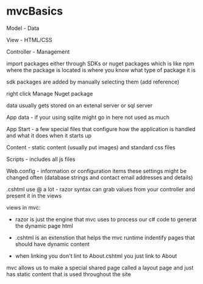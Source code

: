 # mvcBasics

Model - Data

View - HTML/CSS

Controller - Management

import packages either through SDKs or nuget packages which is like npm
where the package is located is where you know what type of package it is

sdk packages are added by manually selecting them (add reference)

right click Manage Nuget package

data usually gets stored on an extenal server or sql server

App data - if your using sqlite might go in here not used as much

App Start - a few special files that configure how the application is handled and what it does when it starts up

Content - static content (usually put images) and standard css files

Scripts - includes all js files

Web.config - information or configuration items these settings might be changed often (database strings and contact email addresses and details)

.cshtml use @ a lot - razor syntax 
can grab values from your controller and present it in the views

views in mvc:
 - razor is just the engine that mvc uses to process our c# code to generat the dynamic page html
 
 - .cshtml is an extenstion that helps the mvc runtime indentify pages that should have dynamic content
 - when linking you don't lint to About.cshtml you just link to About
 
 mvc allows us to make a special shared page called a layout page and just has static content that is used throughout the site
